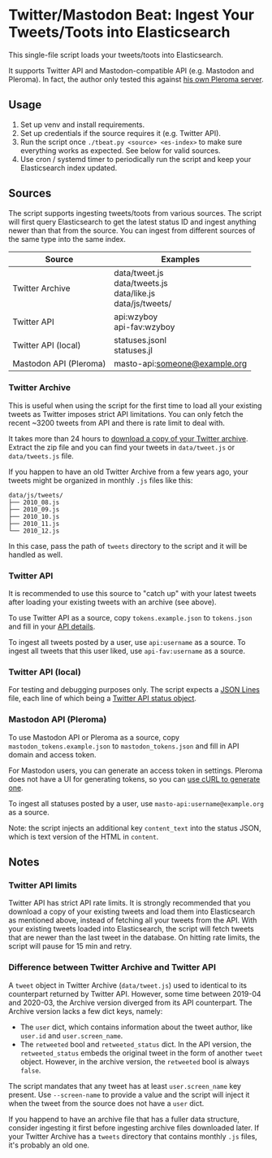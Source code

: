 # Twitter/Mastodon Beat: Ingest Your Tweets/Toots into Elasticsearch

This single-file script loads your tweets/toots into Elasticsearch.

It supports Twitter API and Mastodon-compatible API (e.g. Mastodon and Pleroma). In fact, the author only tested this against [his own Pleroma server](https://dabr.ca/about).

## Usage

1. Set up venv and install requirements.
2. Set up credentials if the source requires it (e.g. Twitter API).
3. Run the script once `./tbeat.py <source> <es-index>` to make sure everything works as expected. See below for valid sources.
4. Use cron / systemd timer to periodically run the script and keep your Elasticsearch index updated.

## Sources

The script supports ingesting tweets/toots from various sources. The script will first query Elasticsearch to get the latest status ID and ingest anything newer than that from the source. You can ingest from different sources of the same type into the same index.

| Source                 | Examples                                                           |
|------------------------|--------------------------------------------------------------------|
| Twitter Archive        | data/tweet.js<br>data/tweets.js<br>data/like.js<br>data/js/tweets/ |
| Twitter API            | api:wzyboy<br>api-fav:wzyboy                                       |
| Twitter API (local)    | statuses.jsonl<br>statuses.jl                                      |
| Mastodon API (Pleroma) | masto-api:someone@example.org                                      |

### Twitter Archive

This is useful when using the script for the first time to load all your existing tweets as Twitter imposes strict API limitations. You can only fetch the recent ~3200 tweets from API and there is rate limit to deal with.

It takes more than 24 hours to [download a copy of your Twitter archive](https://help.twitter.com/en/managing-your-account/how-to-download-your-twitter-archive). Extract the zip file and you can find your tweets in `data/tweet.js` or `data/tweets.js` file.

If you happen to have an old Twitter Archive from a few years ago, your tweets might be organized in monthly `.js` files like this:

```
data/js/tweets/
├── 2010_08.js
├── 2010_09.js
├── 2010_10.js
├── 2010_11.js
└── 2010_12.js
```

In this case, pass the path of `tweets` directory to the script and it will be handled as well.

### Twitter API

It is recommended to use this source to "catch up" with your latest tweets after loading your existing tweets with an archive (see above). 

To use Twitter API as a source, copy `tokens.example.json` to `tokens.json` and fill in your [API details](https://developer.twitter.com/en/apps).

To ingest all tweets posted by a user, use `api:username` as a source. To ingest all tweets that this user liked, use `api-fav:username` as a source.

### Twitter API (local)

For testing and debugging purposes only. The script expects a [JSON Lines](http://jsonlines.org/) file, each line of which being a [Twitter API status object](https://developer.twitter.com/en/docs/twitter-api/v1/tweets/post-and-engage/api-reference/get-statuses-show-id).

### Mastodon API (Pleroma)

To use Mastodon API or Pleroma as a source, copy `mastodon_tokens.example.json` to `mastodon_tokens.json` and fill in API domain and access token.

For Mastodon users, you can generate an access token in settings. Pleroma does not have a UI for generating tokens, so you can [use cURL to generate one](https://tinysubversions.com/notes/mastodon-bot/).

To ingest all statuses posted by a user, use `masto-api:username@example.org` as a source.

Note: the script injects an additional key `content_text` into the status JSON, which is text version of the HTML in `content`.

## Notes

### Twitter API limits

Twitter API has strict API rate limits. It is strongly recommended that you download a copy of your existing tweets and load them into Elasticsearch as mentioned above, instead of fetching all your tweets from the API. With your existing tweets loaded into Elasticsearch, the script will fetch tweets that are newer than the last tweet in the database. On hitting rate limits, the script will pause for 15 min and retry.

### Difference between Twitter Archive and Twitter API

A `tweet` object in Twitter Archive (`data/tweet.js`) used to identical to its counterpart returned by Twitter API. However, some time between 2019-04 and 2020-03, the Archive version diverged from its API counterpart. The Archive version lacks a few dict keys, namely:

- The `user` dict, which contains information about the tweet author, like `user.id` and `user.screen_name`.
- The `retweeted` bool and `retweeted_status` dict. In the API version, the `retweeted_status` embeds the original tweet in the form of another `tweet` object. However, in the archive version, the `retweeted` bool is always `false`.

The script mandates that any tweet has at least `user.screen_name` key present. Use `--screen-name` to provide a value and the script will inject it when the tweet from the source does not have a `user` dict.

If you happend to have an archive file that has a fuller data structure, consider ingesting it first before ingesting archive files downloaded later. If your Twitter Archive has a `tweets` directory that contains monthly `.js` files, it's probably an old one.
